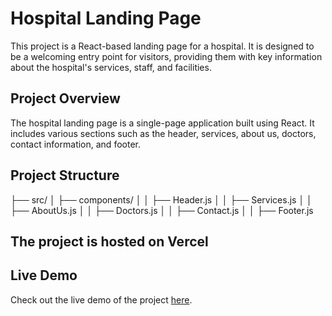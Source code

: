# Hospital Landing Page

This project is a React-based landing page for a hospital. It is designed to be a welcoming entry point for visitors, providing them with key information about the hospital's services, staff, and facilities.


## Project Overview

The hospital landing page is a single-page application built using React. It includes various sections such as the header, services, about us, doctors, contact information, and footer.

## Project Structure

├── src/
│ ├── components/
│ │ ├── Header.js
│ │ ├── Services.js
│ │ ├── AboutUs.js
│ │ ├── Doctors.js
│ │ ├── Contact.js
│ │ ├── Footer.js

## The project is hosted on Vercel
## Live Demo

Check out the live demo of the project [here](https://your-live-demo-link.com).